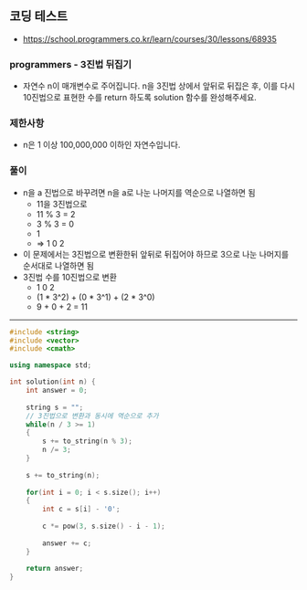 ## 코딩 테스트
- https://school.programmers.co.kr/learn/courses/30/lessons/68935

### programmers - 3진법 뒤집기
- 자연수 n이 매개변수로 주어집니다. n을 3진법 상에서 앞뒤로 뒤집은 후, 이를 다시 10진법으로 표현한 수를 return 하도록 solution 함수를 완성해주세요.

### 제한사항
- n은 1 이상 100,000,000 이하인 자연수입니다.

### 풀이
- n을 a 진법으로 바꾸려면 n을 a로 나눈 나머지를 역순으로 나열하면 됨
  - 11을 3진법으로
  - 11 % 3 = 2
  - 3 % 3 = 0
  - 1
  - => 1 0 2
- 이 문제에서는 3진법으로 변환한뒤 앞뒤로 뒤집어야 하므로 3으로 나눈 나머지를 순서대로 나열하면 됨
- 3진법 수를 10진법으로 변환
  - 1 0 2
  - (1 * 3^2) + (0 * 3^1) + (2 * 3^0)
  - 9 + 0 + 2 = 11
***
```c++
#include <string>
#include <vector>
#include <cmath>

using namespace std;

int solution(int n) {
    int answer = 0;
    
    string s = "";
    // 3진법으로 변환과 동시에 역순으로 추가
    while(n / 3 >= 1)
    {
        s += to_string(n % 3);
        n /= 3;
    }
    
    s += to_string(n);
    
    for(int i = 0; i < s.size(); i++)
    {
        int c = s[i] - '0';
        
        c *= pow(3, s.size() - i - 1);
        
        answer += c;
    }
    
    return answer;
}
```
